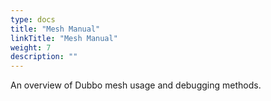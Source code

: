 ```yaml
---
type: docs
title: "Mesh Manual"
linkTitle: "Mesh Manual"
weight: 7
description: ""
---
```


An overview of Dubbo mesh usage and debugging methods.